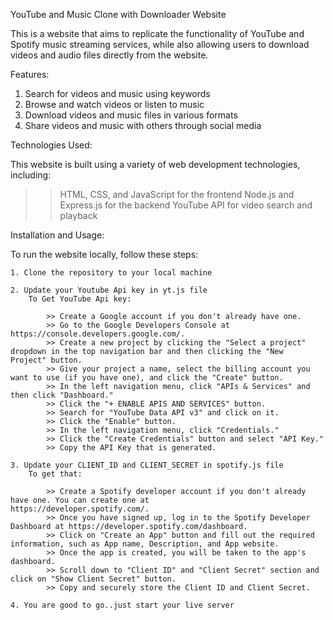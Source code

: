 YouTube and Music Clone with Downloader Website

This is a website that aims to replicate the functionality of YouTube and Spotify music streaming services, while also allowing users to download videos and audio files directly from the website.

Features:

1. Search for videos and music using keywords
2. Browse and watch videos or listen to music
3. Download videos and music files in various formats
4. Share videos and music with others through social media

Technologies Used:

This website is built using a variety of web development technologies, including:

>> HTML, CSS, and JavaScript for the frontend
>> Node.js and Express.js for the backend
>> YouTube API for video search and playback

Installation and Usage:

To run the website locally, follow these steps:

	1. Clone the repository to your local machine

	2. Update your Youtube Api key in yt.js file
		To Get YouTube Api key:

			>> Create a Google account if you don't already have one.
			>> Go to the Google Developers Console at https://console.developers.google.com/.
			>> Create a new project by clicking the "Select a project" dropdown in the top navigation bar and then clicking the "New 				Project" button.
			>> Give your project a name, select the billing account you want to use (if you have one), and click the "Create" button.
			>> In the left navigation menu, click "APIs & Services" and then click "Dashboard."
			>> Click the "+ ENABLE APIS AND SERVICES" button.
			>> Search for "YouTube Data API v3" and click on it.
			>> Click the "Enable" button.
			>> In the left navigation menu, click "Credentials."
			>> Click the "Create Credentials" button and select "API Key."
			>> Copy the API Key that is generated.

	3. Update your CLIENT_ID and CLIENT_SECRET in spotify.js file
		To get that:

			>> Create a Spotify developer account if you don't already have one. You can create one at     			https://developer.spotify.com/.		
			>> Once you have signed up, log in to the Spotify Developer Dashboard at https://developer.spotify.com/dashboard.
			>> Click on "Create an App" button and fill out the required information, such as App name, Description, and App website.
			>> Once the app is created, you will be taken to the app's dashboard.
			>> Scroll down to "Client ID" and "Client Secret" section and click on "Show Client Secret" button.
			>> Copy and securely store the Client ID and Client Secret.

	4. You are good to go..just start your live server
